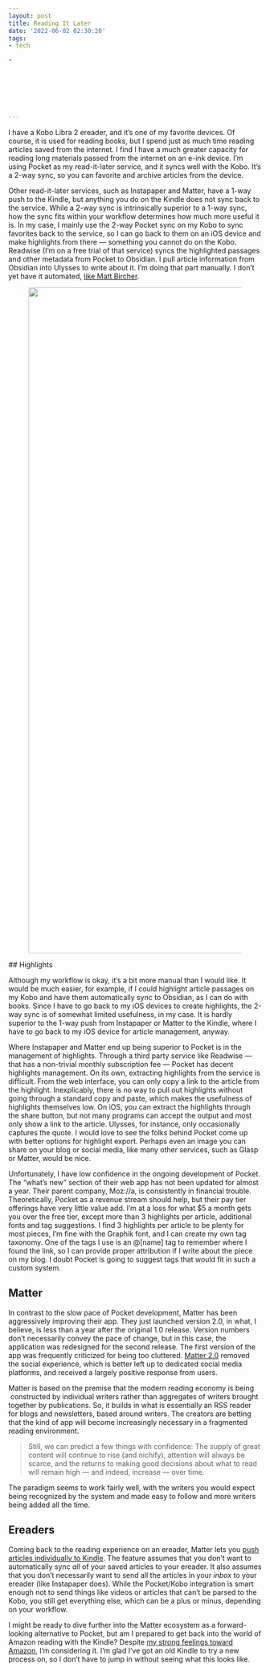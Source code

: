 ```yaml
---
layout: post
title: Reading It Later
date: '2022-06-02 02:30:20'
tags:
- tech

- 







---
```


I have a Kobo Libra 2 ereader, and it’s one of my favorite devices. Of course, it is used for reading books, but I spend just as much time reading articles saved from the internet. I find I have a much greater capacity for reading long materials passed from the internet on an e-ink device. I’m using Pocket as my read-it-later service, and it syncs well with the Kobo. It’s a 2-way sync, so you can favorite and archive articles from the device.

Other read-it-later services, such as Instapaper and Matter, have a 1-way push to the Kindle, but anything you do on the Kindle does not sync back to the service. While a 2-way sync is intrinsically superior to a 1-way sync, how the sync fits within your workflow determines how much more useful it is. In my case, I mainly use the 2-way Pocket sync on my Kobo to sync favorites back to the service, so I can go back to them on an iOS device and make highlights from there — something you cannot do on the Kobo. Readwise (I’m on a free trial of that service) syncs the highlighted passages and other metadata from Pocket to Obsidian. I pull article information from Obsidian into Ulysses to write about it. I’m doing that part manually. I don’t yet have it automated, [like Matt Bircher](https://www.youtube.com/watch?v=GqTyyQBi3hA).

<figure class="kg-card kg-image-card"><img src=" __GHOST_URL__ /content/images/2022/06/Pocket-Blogging-Workflow@2x.png" class="kg-image" alt loading="lazy" width="2000" height="1324" srcset=" __GHOST_URL__ /content/images/size/w600/2022/06/Pocket-Blogging-Workflow@2x.png 600w, __GHOST_URL__ /content/images/size/w1000/2022/06/Pocket-Blogging-Workflow@2x.png 1000w, __GHOST_URL__ /content/images/size/w1600/2022/06/Pocket-Blogging-Workflow@2x.png 1600w, __GHOST_URL__ /content/images/size/w2400/2022/06/Pocket-Blogging-Workflow@2x.png 2400w" sizes="(min-width: 720px) 720px"></figure>
## Highlights

Although my workflow is okay, it’s a bit more manual than I would like. It would be much easier, for example, if I could highlight article passages on my Kobo and have them automatically sync to Obsidian, as I can do with books. Since I have to go back to my iOS devices to create highlights, the 2-way sync is of somewhat limited usefulness, in my case. It is hardly superior to the 1-way push from Instapaper or Matter to the Kindle, where I have to go back to my iOS device for article management, anyway.

Where Instapaper and Matter end up being superior to Pocket is in the management of highlights. Through a third party service like Readwise — that has a non-trivial monthly subscription fee — Pocket has decent highlights management. On its own, extracting highlights from the service is difficult. From the web interface, you can only copy a link to the article from the highlight. Inexplicably, there is no way to pull out highlights without going through a standard copy and paste, which makes the usefulness of highlights themselves low. On iOS, you can extract the highlights through the share button, but not many programs can accept the output and most only show a link to the article. Ulysses, for instance, only occasionally captures the quote. I would love to see the folks behind Pocket come up with better options for highlight export. Perhaps even an image you can share on your blog or social media, like many other services, such as Glasp or Matter, would be nice.

Unfortunately, I have low confidence in the ongoing development of Pocket. The “what’s new” section of their web app has not been updated for almost a year. Their parent company, Moz://a, is consistently in financial trouble. Theoretically, Pocket as a revenue stream should help, but their pay tier offerings have very little value add. I’m at a loss for what $5 a month gets you over the free tier, except more than 3 highlights per article, additional fonts and tag suggestions. I find 3 highlights per article to be plenty for most pieces, I’m fine with the Graphik font, and I can create my own tag taxonomy. One of the tags I use is an @[name] tag to remember where I found the link, so I can provide proper attribution if I write about the piece on my blog. I doubt Pocket is going to suggest tags that would fit in such a custom system.

## Matter

In contrast to the slow pace of Pocket development, Matter has been aggressively improving their app. They just launched version 2.0, in what, I believe, is less than a year after the original 1.0 release. Version numbers don’t necessarily convey the pace of change, but in this case, the application was redesigned for the second release. The first version of the app was frequently criticized for being too cluttered. [Matter 2.0](https://hq.getmatter.com/nucleus) removed the social experience, which is better left up to dedicated social media platforms, and received a largely positive response from users.

Matter is based on the premise that the modern reading economy is being &nbsp;constructed by individual writers rather than aggregates of writers brought together by publications. So, it builds in what is essentially an RSS reader for blogs and newsletters, based around writers. The creators are betting that the kind of app will become increasingly necessary in a fragmented reading environment.

> Still, we can predict a few things with confidence: The supply of great content will continue to rise (and nichify), attention will always be scarce, and the returns to making good decisions about what to read will remain high — and indeed, increase — over time.

The paradigm seems to work fairly well, with the writers you would expect being recognized by the system and made easy to follow and more writers being added all the time.

## Ereaders

Coming back to the reading experience on an ereader, Matter lets you [push articles individually to Kindle](https://www.loom.com/share/94ef8b6ba6d443a4a373690d51d987bb). The feature assumes that you don’t want to automatically sync _all_ of your saved articles to your ereader. It also assumes that you don’t necessarily want to send all the articles in your _inbox_ to your ereader (like Instapaper does). While the Pocket/Kobo integration is smart enough not to send things like videos or articles that can’t be parsed to the Kobo, you still get everything else, which can be a plus or minus, depending on your workflow.

I might be ready to dive further into the Matter ecosystem as a forward-looking alternative to Pocket, but am I prepared to get back into the world of Amazon reading with the Kindle? Despite [my strong feelings toward Amazon](https://frostedechoes.com/2021/08/10/conscientious-consumerism-and.html), I’m considering it. I’m glad I’ve got an old Kindle to try a new process on, so I don’t have to jump in without seeing what this looks like.

